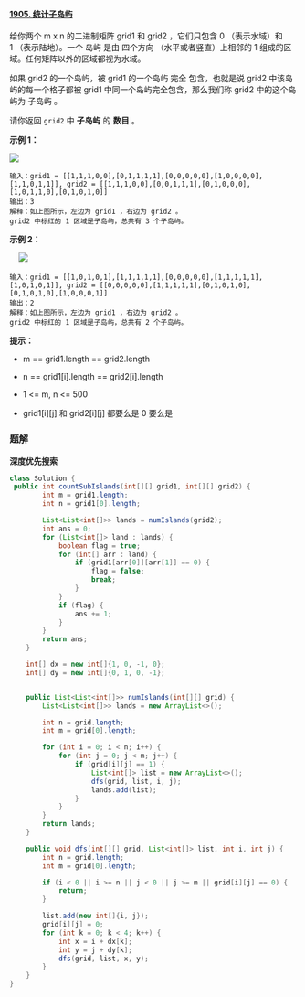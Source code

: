 #### [1905. 统计子岛屿](https://leetcode-cn.com/problems/count-sub-islands/)

给你两个 m x n 的二进制矩阵 grid1 和 grid2 ，它们只包含 0 （表示水域）和 1 （表示陆地）。一个 岛屿 是由 四个方向 （水平或者竖直）上相邻的 1 组成的区域。任何矩阵以外的区域都视为水域。

如果 grid2 的一个岛屿，被 grid1 的一个岛屿 完全 包含，也就是说 grid2 中该岛屿的每一个格子都被 grid1 中同一个岛屿完全包含，那么我们称 grid2 中的这个岛屿为 子岛屿 。

请你返回 `grid2` 中 **子岛屿** 的 **数目** 。

**示例 1：**

![](http://gitlab.wsh-study.com/xp-study/LeeteCode/-/blob/master/深度与广度优先搜索/images/统计子岛屿/1.jpg)

```shell
输入：grid1 = [[1,1,1,0,0],[0,1,1,1,1],[0,0,0,0,0],[1,0,0,0,0],[1,1,0,1,1]], grid2 = [[1,1,1,0,0],[0,0,1,1,1],[0,1,0,0,0],[1,0,1,1,0],[0,1,0,1,0]]
输出：3
解释：如上图所示，左边为 grid1 ，右边为 grid2 。
grid2 中标红的 1 区域是子岛屿，总共有 3 个子岛屿。
```

**示例 2：**

    ![](http://gitlab.wsh-study.com/xp-study/LeeteCode/-/blob/master/深度与广度优先搜索/images/统计子岛屿/2.jpg)

```shell
输入：grid1 = [[1,0,1,0,1],[1,1,1,1,1],[0,0,0,0,0],[1,1,1,1,1],[1,0,1,0,1]], grid2 = [[0,0,0,0,0],[1,1,1,1,1],[0,1,0,1,0],[0,1,0,1,0],[1,0,0,0,1]]
输出：2 
解释：如上图所示，左边为 grid1 ，右边为 grid2 。
grid2 中标红的 1 区域是子岛屿，总共有 2 个子岛屿。
```

**提示：**

* m == grid1.length == grid2.length

* n == grid1[i].length == grid2[i].length

* 1 <= m, n <= 500

* grid1[i][j] 和 grid2[i][j] 都要么是 0 要么是 

### 题解

**深度优先搜索**

```java
class Solution {
 public int countSubIslands(int[][] grid1, int[][] grid2) {
        int m = grid1.length;
        int n = grid1[0].length;

        List<List<int[]>> lands = numIslands(grid2);
        int ans = 0;
        for (List<int[]> land : lands) {
            boolean flag = true;
            for (int[] arr : land) {
                if (grid1[arr[0]][arr[1]] == 0) {
                    flag = false;
                    break;
                }
            }
            if (flag) {
                ans += 1;
            }
        }
        return ans;
    }

    int[] dx = new int[]{1, 0, -1, 0};
    int[] dy = new int[]{0, 1, 0, -1};


    public List<List<int[]>> numIslands(int[][] grid) {
        List<List<int[]>> lands = new ArrayList<>();

        int n = grid.length;
        int m = grid[0].length;

        for (int i = 0; i < n; i++) {
            for (int j = 0; j < m; j++) {
                if (grid[i][j] == 1) {
                    List<int[]> list = new ArrayList<>();
                    dfs(grid, list, i, j);
                    lands.add(list);
                }
            }
        }
        return lands;
    }

    public void dfs(int[][] grid, List<int[]> list, int i, int j) {
        int n = grid.length;
        int m = grid[0].length;

        if (i < 0 || i >= n || j < 0 || j >= m || grid[i][j] == 0) {
            return;
        }

        list.add(new int[]{i, j});
        grid[i][j] = 0;
        for (int k = 0; k < 4; k++) {
            int x = i + dx[k];
            int y = j + dy[k];
            dfs(grid, list, x, y);
        }
    }
}
```
